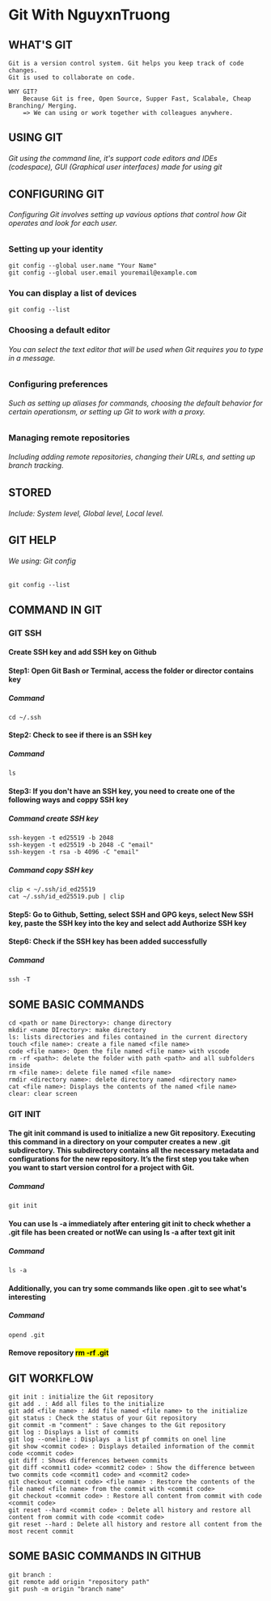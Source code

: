 # Git With NguyxnTruong

## WHAT'S GIT
    Git is a version control system. Git helps you keep track of code changes.
    Git is used to collaborate on code.

    WHY GIT? 
        Because Git is free, Open Source, Supper Fast, Scalabale, Cheap Branching/ Merging.
        => We can using or work together with colleagues anywhere.
##  USING GIT
###### Git using the command line, it's support code editors and IDEs (codespace), GUI (Graphical user interfaces) made for using git
## CONFIGURING GIT
######  Configuring Git involves setting up vavious options that control how Git operates and look for each user.
### Setting up your identity
    git config --global user.name "Your Name"
    git config --global user.email youremail@example.com
### You can display a list of devices
    git config --list
### Choosing a default editor
###### You can select the text editor that will be used when Git requires you to type in a message.
### Configuring preferences 
###### Such as setting up aliases for commands, choosing the default behavior for certain operationsm, or setting up Git to work with a proxy.
### Managing remote repositories
###### Including adding remote repositories, changing their URLs, and setting up branch tracking.
## STORED
###### Include: System level, Global level, Local level.
## GIT HELP
###### We using: Git config
    git config --list
## COMMAND IN GIT

### GIT SSH
#### Create SSH key and add SSH key on Github
#### Step1: Open Git Bash or Terminal, access the folder or director contains key
##### Command
    cd ~/.ssh
#### Step2: Check to see if there is an SSH key
##### Command
    ls
#### Step3: If you don't have an SSH key, you need to create one of the following ways and coppy SSH key
##### Command create SSH key
    ssh-keygen -t ed25519 -b 2048
    ssh-keygen -t ed25519 -b 2048 -C "email"
    ssh-keygen -t rsa -b 4096 -C "email"
##### Command copy SSH key
    clip < ~/.ssh/id_ed25519
    cat ~/.ssh/id_ed25519.pub | clip
#### Step5: Go to Github, Setting, select SSH and GPG keys, select New SSH key, paste the SSH key into the key and select add Authorize SSH key
#### Step6: Check if the SSH key has been added successfully
##### Command
    ssh -T

## SOME BASIC COMMANDS
    cd <path or name Directory>: change directory
    mkdir <name DIrectory>: make directory
    ls: lists directories and files contained in the current directory
    touch <file name>: create a file named <file name>
    code <file name>: Open the file named <file name> with vscode
    rm -rf <path>: delete the folder with path <path> and all subfolders inside
    rm <file name>: delete file named <file name>
    rmdir <directory name>: delete directory named <directory name>
    cat <file name>: Displays the contents of the named <file name>
    clear: clear screen

### GIT INIT
#### The git init command is used to initialize a new Git repository. Executing this command in a directory on your computer creates a new .git subdirectory. This subdirectory contains all the necessary metadata and configurations for the new repository. It’s the first step you take when you want to start version control for a project with Git.
##### Command
    git init
#### You can use ls -a immediately after entering git init to check whether a .git file has been created or notWe can using ls -a after text git init 
##### Command
    ls -a
#### Additionally, you can try some commands like open .git to see what's interesting
##### Command
    opend .git
#### Remove repository <mark> rm -rf .git </mark>
## GIT WORKFLOW
    git init : initialize the Git repository
    git add . : Add all files to the initialize
    git add <file name> : Add file named <file name> to the initialize
    git status : Check the status of your Git repository
    git commit -m "comment" : Save changes to the Git repository
    git log : Displays a list of commits
    git log --oneline : Displays  a list pf commits on onel line
    git show <commit code> : Displays detailed information of the commit code <commit code>
    git diff : Shows differences between commits
    git diff <commit1 code> <commit2 code> : Show the difference between two commits code <commit1 code> and <commit2 code>
    git checkout <commit code> <file name> : Restore the contents of the file named <file name> from the commit with <commit code>
    git checkout <commit code> : Restore all content from commit with code <commit code>
    git reset --hard <commit code> : Delete all history and restore all content from commit with code <commit code>
    git reset --hard : Delete all history and restore all content from the most recent commit
## SOME BASIC COMMANDS IN GITHUB
    git branch :
    git remote add origin "repository path"
    git push -m origin "branch name"
